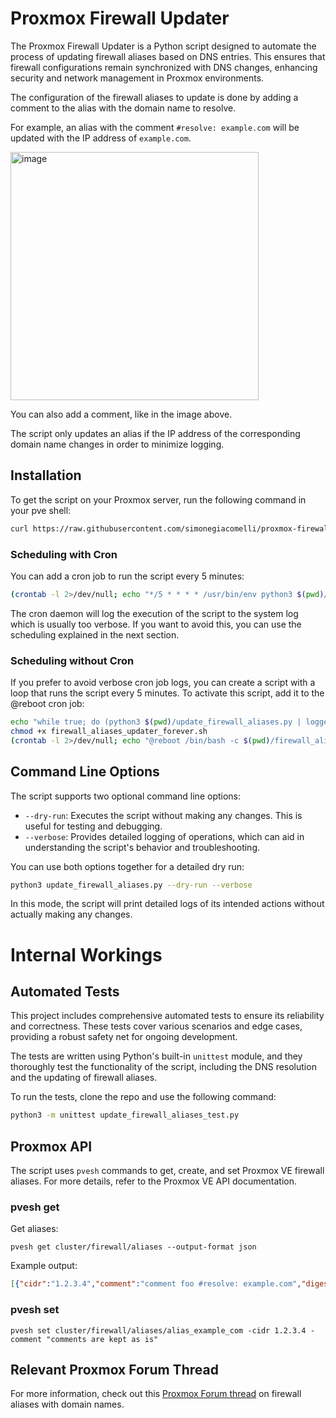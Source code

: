 # Proxmox Firewall Updater

The Proxmox Firewall Updater is a Python script designed to automate the process of updating firewall aliases based on DNS entries. This ensures that firewall configurations remain synchronized with DNS changes, enhancing security and network management in Proxmox environments.

The configuration of the firewall aliases to update is done by adding a comment to the alias with the domain name to resolve. 

For example, an alias with the comment `#resolve: example.com` will be updated with the IP address of `example.com`.

<img width="397" alt="image" src="https://github.com/simonegiacomelli/proxmox-firewall-updater/assets/3785783/85518007-756c-4804-b0a5-925b88330e02">

You can also add a comment, like in the image above.

The script only updates an alias if the IP address of the corresponding domain name changes in order to minimize logging.


## Installation

To get the script on your Proxmox server, run the following command in your pve shell:

```bash
curl https://raw.githubusercontent.com/simonegiacomelli/proxmox-firewall-updater/main/update_firewall_aliases.py -o update_firewall_aliases.py
```

### Scheduling with Cron

You can add a cron job to run the script every 5 minutes:

```bash
(crontab -l 2>/dev/null; echo "*/5 * * * * /usr/bin/env python3 $(pwd)/update_firewall_aliases.py 2>&1 | logger -t update_firewall_aliases.py") | crontab -
```

The cron daemon will log the execution of the script to the system log which is usually too verbose. 
If you want to avoid this, you can use the scheduling explained in the next section.

### Scheduling without Cron

If you prefer to avoid verbose cron job logs, you can create a script with a loop that runs the script every 5 minutes. 
To activate this script, add it to the @reboot cron job:

```bash
echo "while true; do (python3 $(pwd)/update_firewall_aliases.py | logger -t update_firewall_aliases.py); sleep 300; done" > firewall_aliases_updater_forever.sh
chmod +x firewall_aliases_updater_forever.sh
(crontab -l 2>/dev/null; echo "@reboot /bin/bash -c $(pwd)/firewall_aliases_updater_forever.sh &") | crontab -
```

## Command Line Options

The script supports two optional command line options:

- `--dry-run`: Executes the script without making any changes. This is useful for testing and debugging.
- `--verbose`: Provides detailed logging of operations, which can aid in understanding the script's behavior and troubleshooting.

You can use both options together for a detailed dry run:

```bash
python3 update_firewall_aliases.py --dry-run --verbose
```

In this mode, the script will print detailed logs of its intended actions without actually making any changes.


# Internal Workings

## Automated Tests

This project includes comprehensive automated tests to ensure its reliability and correctness. These tests cover various scenarios and edge cases, providing a robust safety net for ongoing development.

The tests are written using Python's built-in `unittest` module, and they thoroughly test the functionality of the script, including the DNS resolution and the updating of firewall aliases.

To run the tests, clone the repo and use the following command:

```bash
python3 -m unittest update_firewall_aliases_test.py
```

## Proxmox API

The script uses `pvesh` commands to get, create, and set Proxmox VE firewall aliases. For more details, refer to the Proxmox VE API documentation.

### pvesh get
Get aliases:

`pvesh get cluster/firewall/aliases --output-format json`

Example output:

```json
[{"cidr":"1.2.3.4","comment":"comment foo #resolve: example.com","digest":"48ba54e4cabe338b1cb490bb9c5b617f61bd4212","ipversion":4,"name":"alias_example_com"},{"cidr":"0.0.0.0","comment":"comment bar #resolve: example.net","digest":"48ba54e4cabe338b1cb490bb9c5b617f61bd4212","ipversion":4,"name":"alias_example_net"}]
```

### pvesh set
`pvesh set cluster/firewall/aliases/alias_example_com -cidr 1.2.3.4 -comment "comments are kept as is"`


## Relevant Proxmox Forum Thread

For more information, check out this [Proxmox Forum thread](https://forum.proxmox.com/threads/firewall-alias-with-domainname.43036/) on firewall aliases with domain names.
